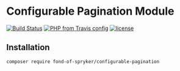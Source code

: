 # Configurable Pagination Module
[![Build Status](https://travis-ci.org/fond-of/spryker-configurable-pagination.svg?branch=master)](https://travis-ci.org/fond-of/spryker-configurable-pagination)
[![PHP from Travis config](https://img.shields.io/travis/php-v/symfony/symfony.svg)](https://php.net/)
[![license](https://img.shields.io/github/license/mashape/apistatus.svg)](https://packagist.org/packages/fond-of-spryker/configurable-pagination)

## Installation

```
composer require fond-of-spryker/configurable-pagination
```
